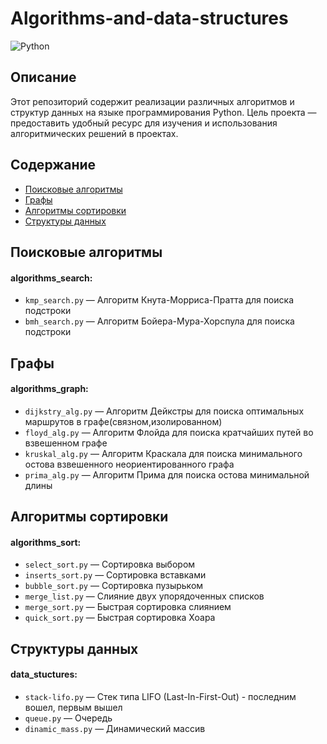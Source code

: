 # Algorithms-and-data-structures
![Python](https://img.shields.io/badge/Python-3.8%2B-blue.svg)

## Описание
Этот репозиторий содержит реализации различных алгоритмов и структур данных на языке программирования Python. Цель проекта — предоставить удобный ресурс для изучения и использования алгоритмических решений в проектах. 


## Содержание

- [Поисковые алгоритмы](#поисковые-алгоритмы)
- [Графы](#графы)
- [Алгоритмы сортировки](#алгоритмы-сортировки)
- [Структуры данных](#структуры-данных)

## Поисковые алгоритмы 
#### algorithms_search:

- `kmp_search.py` — Алгоритм Кнута-Морриса-Пратта для поиска подстроки
- `bmh_search.py` — Алгоритм Бойера-Мура-Хорспула для поиска подстроки

## Графы
#### algorithms_graph: 

- `dijkstry_alg.py` — Алгоритм Дейкстры для поиска оптимальных маршрутов в графе(связном,изолированном)
- `floyd_alg.py` — Алгоритм Флойда для поиска кратчайших путей во взвешенном графе
- `kruskal_alg.py` — Алгоритм Краскала для поиска минимального остова взвешенного неориентированного графа
- `prima_alg.py` — Алгоритм Прима для поиска остова минимальной длины 

## Алгоритмы сортировки 
#### algorithms_sort:
- `select_sort.py` — Сортировка выбором
- `inserts_sort.py` — Сортировка вставками
- `bubble_sort.py` — Сортировка пузырьком
- `merge_list.py` — Слияние двух упорядоченных списков
- `merge_sort.py` — Быстрая сортировка слиянием
- `quick_sort.py` — Быстрая сортировка Хоара

## Структуры данных
#### data_stuctures:
- `stack-lifo.py` — Cтек типа  LIFO (Last-In-First-Out) - последним вошел, первым вышел
- `queue.py` — Очередь
- `dinamic_mass.py` — Динамический массив